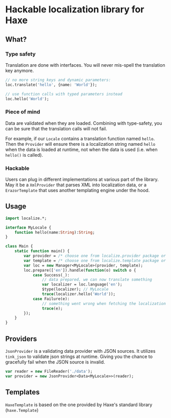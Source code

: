 # Hackable localization library for Haxe

## What?

### Type safety

Translation are done with interfaces. You will never mis-spell the translation key anymore.

```haxe
// no more string keys and dynamic parameters:
loc.translate('hello', {name: 'World'});

// use function calls with typed parameters instead
loc.hello('World');
```

### Piece of mind

Data are validated when they are loaded. Combining with type-safety, you can be sure that the translation calls will not fail.

For example, if our `Locale` contains a translation function named `hello`.
Then the `Provider` will ensure there is a localization string named `hello` when the data is loaded at runtime, not when the data is used (i.e. when `hello()` is called).

### Hackable

Users can plug in different implementations at various part of the library. May it be a `XmlProvider` that parses XML into localization data, or a `ErazorTemplate` that uses another templating engine under the hood.

## Usage

```haxe
import localize.*;

interface MyLocale {
	function hello(name:String):String;
}

class Main {
	static function main() {
		var provider = /* choose one from localize.provider package or implements your own Provider */;
		var template = /* choose one from localize.template package or implements your own Template */;
		var loc = new Manager<MyLocale>(provider, template);
		loc.prepare(['en']).handle(function(o) switch o {
			case Success(_):
				// data prepared, we can now translate something
				var localizer = loc.language('en'); 
				$type(localizer); // MyLocale
				trace(localizer.hello('World'));
			case Failure(e):
				// something went wrong when fetching the localization data
				trace(e);
		});
	}
}
```

## Providers

`JsonProvider` is a validating data provider with JSON sources. It utilizes `tink_json` to validate json strings at runtime. Giving you the chance to gracefully fail when the JSON source is invalid.

```haxe
var reader = new FileReader('./data');
var provider = new JsonProvider<Data<MyLocale>>(reader);
```

## Templates

`HaxeTemplate` is based on the one provided by Haxe's standard library (`haxe.Template`)